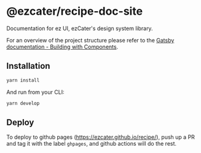 # @ezcater/recipe-doc-site

Documentation for ez UI, ezCater's design system library.

For an overview of the project structure please refer to the [Gatsby documentation - Building with Components](https://www.gatsbyjs.org/docs/building-with-components/).

## Installation

```sh
yarn install
```

And run from your CLI:

```sh
yarn develop
```

## Deploy

To deploy to github pages (https://ezcater.github.io/recipe/), push up a PR and tag it with the label `ghpages`, and github actions will do the rest.
